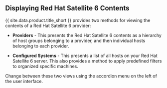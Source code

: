 ## Displaying Red Hat Satellite 6 Contents

{{ site.data.product.title_short }} provides two methods for viewing the contents of a Red
Hat Satellite 6 provider:

  - **Providers** - This presents the Red Hat Satellite 6 contents as a
    hierarchy of host groups belonging to a provider, and then
    individual hosts belonging to each provider.

  - **Configured Systems** - This presents a list of all hosts on your
    Red Hat Satellite 6 server. This also provides a method to apply
    predefined filters to organized specific machines.

Change between these two views using the accordion menu on the left of
the user interface.
